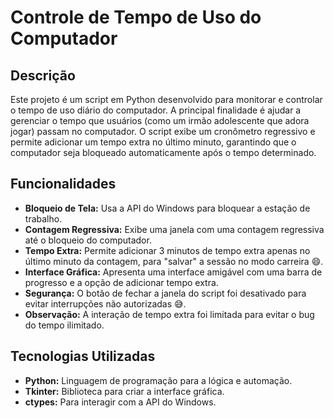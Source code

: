 # Controle de Tempo de Uso do Computador

## Descrição

Este projeto é um script em Python desenvolvido para monitorar e controlar o tempo de uso diário do computador. A principal finalidade é ajudar a gerenciar o tempo que usuários (como um irmão adolescente que adora jogar) passam no computador. O script exibe um cronômetro regressivo e permite adicionar um tempo extra no último minuto, garantindo que o computador seja bloqueado automaticamente após o tempo determinado.

## Funcionalidades

- **Bloqueio de Tela:** Usa a API do Windows para bloquear a estação de trabalho.
- **Contagem Regressiva:** Exibe uma janela com uma contagem regressiva até o bloqueio do computador.
- **Tempo Extra:** Permite adicionar 3 minutos de tempo extra apenas no último minuto da contagem, para "salvar" a sessão no modo carreira 😄.
- **Interface Gráfica:** Apresenta uma interface amigável com uma barra de progresso e a opção de adicionar tempo extra.
- **Segurança:** O botão de fechar a janela do script foi desativado para evitar interrupções não autorizadas 😅.
- **Observação:** A interação de tempo extra foi limitada para evitar o bug do tempo ilimitado.

## Tecnologias Utilizadas

- **Python:** Linguagem de programação para a lógica e automação.
- **Tkinter:** Biblioteca para criar a interface gráfica.
- **ctypes:** Para interagir com a API do Windows.


